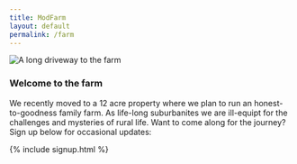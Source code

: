 ```yaml
---
title: ModFarm
layout: default
permalink: /farm
---
```


![A long driveway to the farm](https://lh3.googleusercontent.com/pw/AL9nZEVj7rom_F8d0bW7lXlFep8SV4PDErKfsecRQDOjQGNpvotJZqtsqM2IAevfHpe9ygXiknxooLhIalF_1gCulHrXerjea4d0E_icUTmem8KeRm-nP46ONnzCmyGLiyGA9yN2VXRHjK-4uoZR4vFVO9Q6kQ=w2046-h1368-no?authuser=0)

### Welcome to the farm
We recently moved to a 12 acre property where we plan to run an honest-to-goodness family farm. As life-long suburbanites we are ill-equipt for the challenges and mysteries of rural life. Want to come along for the journey? Sign up below for occasional updates:

{% include signup.html %}

